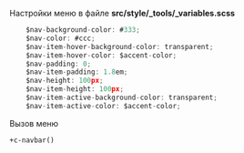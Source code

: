Настройки меню в файле **src/style/_tools/_variables.scss**
```javascript
    $nav-background-color: #333;
    $nav-color: #ccc;
    $nav-item-hover-background-color: transparent;
    $nav-item-hover-color: $accent-color;
    $nav-padding: 0;
    $nav-item-padding: 1.8em;
    $nav-height: 100px;
    $nav-item-height: 100px;
    $nav-item-active-background-color: transparent;
    $nav-item-active-color: $accent-color;
```

Вызов меню
```
+c-navbar()
```